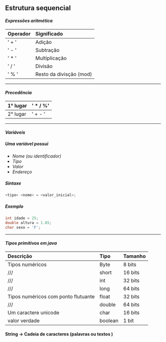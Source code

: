 ## Estrutura sequencial 

#### *_Expressões aritmética_*


Operador  | Significado
:---------|:---------------
 ' + '    | Adição
 ' - '    | Subtração
 ' * '    | Multiplicação
 ' / '    | Divisão
 ' % '    | Resto da divisção (mod)
 


 ----

 #### *_Precedência_* 


 1° lugar | ' *  /   %'
 ---------| -----------
 2° lugar | ' +  - '
 
 ----

 #### *_Variáveis_* 

 ##### Uma variável possui 
  + *_Nome (ou identificador)_*
  + *_Tipo_* 
  + *_Valor_*
  + *_Endereço_* 

 ##### Sintaxe 

 ~~~Java
 <tipo> <nome> = <valor_inicial>;
 ~~~

 ##### Exemplo 

  ~~~Java
  int idade = 25;
  double altura = 1.65;
  char sexo = 'F';
  ~~~
----
  #### *_Tipos primitivos em java_*

  Descrição       |  Tipo  |  Tamanho 
  :---------------|:-------|:---------
  Tipos numéricos | Byte   |  8 bits
  ///             | short  |16 bits
  ///             | int    | 32 bits
 ///              | long   | 64 bits
Tipos numéricos com ponto flutuante   | float | 32 bits
/// | double | 64 bits 
Um caractere unicode | char | 16 bits 
valor verdade | boolean | 1 bit 


#### String -> Cadeia de caracteres (palavras ou textos ) 

 




  

 





